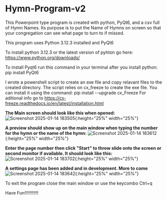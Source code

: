 # Hymn-Program-v2
This Powerpoint type program is created with python, PyQt6, and  a csv full of Hymn Names. Its purpose is to put the Name of Hymns on screen so that your congregation can see what page to turn to if missed.

This program uses Python 3.12.3 installed and PyQt6

To install python 3.12.3 or the latest version of pyhton go here: https://www.python.org/downloads/

To install Pyqt6 run this command in your terminal after you install python: pip install PyQt6

I wrote a powershell script to create an exe file and copy relavant files to the created directory.
The script relies on cx_freeze to create the exe file. 
You can install it using the command: pip install --upgrade cx_Freeze
For aditional info go to https://cx-freeze.readthedocs.io/en/latest/installation.html

**The Main screen should look like this when opened:**
![Screenshot 2025-01-14 183505](https://github.com/user-attachments/assets/f5e486a1-3914-44ad-b05c-99da34fe88ef){:height="25%" width="25%"}

**A preview should show up on the main window when typing the number for the hymn or the name of the hymn:**
![Screenshot 2025-01-14 183612](https://github.com/user-attachments/assets/e923a68a-e53a-4502-abe1-c3464ee6de3a){:height="25%" width="25%"}

**Enter the page number then click "Start" to throw slide onto the screen or second monitor if available. It should look like this:**
![Screenshot 2025-01-14 183702](https://github.com/user-attachments/assets/31e0544c-44e5-450d-a6c9-51c3264e58e9){:height="25%" width="25%"}

**A settings page has been added and in development. More to come**
![Screenshot 2025-01-14 183642](https://github.com/user-attachments/assets/321b4306-c67d-4bd3-88bf-224f1dd3ffe3){:height="25%" width="25%"}

To exit the program close the main window or use the keycombo Ctrl+q

Have Fun!!!!!!!!!!!
